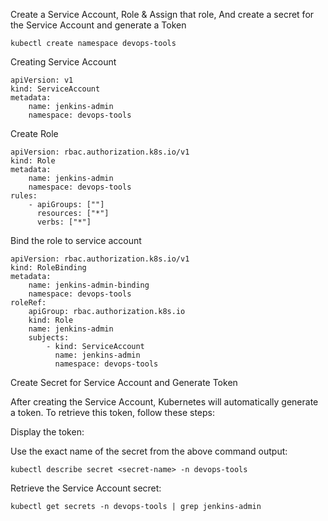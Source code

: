 Create a Service Account, Role & Assign that role, And create a secret for the Service Account and generate a Token

    kubectl create namespace devops-tools

Creating Service Account

    apiVersion: v1
    kind: ServiceAccount
    metadata:
        name: jenkins-admin
        namespace: devops-tools


Create Role

    apiVersion: rbac.authorization.k8s.io/v1
    kind: Role
    metadata:
        name: jenkins-admin
        namespace: devops-tools
    rules:
        - apiGroups: [""]
          resources: ["*"]
          verbs: ["*"]



Bind the role to service account

    apiVersion: rbac.authorization.k8s.io/v1
    kind: RoleBinding
    metadata:
        name: jenkins-admin-binding
        namespace: devops-tools
    roleRef:
        apiGroup: rbac.authorization.k8s.io
        kind: Role
        name: jenkins-admin
        subjects:
            - kind: ServiceAccount
              name: jenkins-admin
              namespace: devops-tools



Create Secret for Service Account and Generate Token

After creating the Service Account, Kubernetes will automatically generate a token. To retrieve this token, follow these steps:

Display the token:

Use the exact name of the secret from the above command output:

    kubectl describe secret <secret-name> -n devops-tools


Retrieve the Service Account secret:
 
    kubectl get secrets -n devops-tools | grep jenkins-admin

